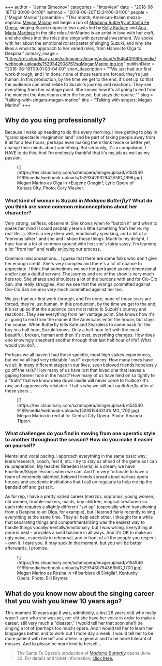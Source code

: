 +++
author = "Jenna Simeonov"
categories = "Interview"
date = "2018-06-18T13:30:00-04:00"
lastmod = "2018-06-20T13:24:00-04:00"
people = ["Megan Marino"]
preamble = "This month, American-Italian mezzo-soprano [Megan Marino](/scene/people/megan-marino/) will begin a run of [*Madama Butterfly* at Santa Fe Opera](https://www.santafeopera.org/operas-and-ticketing/madame-butterfly), singing Suzuki opposite two casts led by [Kelly Kaduce](/scene/people/kelly-kaduce/) and [Ana-María Martínez](/scene/people/ana-maria-martinez/) in the title roles.\n\nMarino is an artist in love with her craft, and she dives into the roles she sings with personal investment. We spoke with her about the emotional rollercoaster of singing Suzuki, and why she likes a wholistic approach to her varied roles, from Hänsel to Olga to Despina."
primary_image = "https://res.cloudinary.com/schmopera/image/upload/v1545409169/media/webhook-uploads/1529342908761/sqMeganMarino.jpg.jpg"
publishDate = "2018-06-19T09:01:00-04:00"
short_description = "&quot;We just had our first work-through, and I&#039;m done; none of those tears are forced, they&#039;re just human. In this production, by the time we get to the end, it&#039;s set up so that the audience can most relate to Suzuki&#039;s journey and reactions. They see everything from her vantage point. She knows how it&#039;s all going to end from the moment the Americans enter the house, but stays the course.&quot;"
slug = "talking-with-singers-megan-marino"
title = "Talking with singers: Megan Marino"
+++

## Why do you sing professionally?

Because I wake up needing to do this every morning. I love getting to play in "grand spectacle imagination land" and be part of taking people away from it all for a few hours; perhaps even making them think twice or better yet, change their minds about something. But seriously, it's a compulsion, I HAVE to do this. And I'm endlessly thankful that it's my job as well as my passion.

<figure data-type="image">
![](https://res.cloudinary.com/schmopera/image/upload/v1545409169/media/webhook-uploads/1529342932942/IMG_1696.jpg)
<figcaption>Megan Marino as Olga in *Eugene Onegin*, Lyric Opera of Kansas City. Photo: Cory Weaver.</figcaption>
</figure>

### What kind of woman is Suzuki in *Madama Butterfly*? What do you think are some common misconceptions about her character?

Very strong, selfless, observant. She knows when to "button it" and when to speak her mind (I could probably learn a little something from her re: my real life...). She is a very deep well, emotionally speaking, and a bit of a "nervous talker" and she and I share those things. Much to my delight, I have found a lot of common ground with her; she's fairly sassy. I'm learning a lot "from her" and really enjoying our process. 

Common misconceptions... I guess that there are some folks who don't give her enough credit. She's very complex and there's a lot of nuance to appreciate. I think that sometimes we see her portrayed as one dimensional and/or just a dutiful servant. The journey and arc of the show is very much hers too. She shares and shoulders a lot of the burdens with and for Cio-Cio San; she really struggles. And we see that the wrongs committed against Cio-Cio San are also very much committed against her too. 

We just had our first work-through, and I'm done; none of those tears are forced, they're just human. In this production, by the time we get to the end, it's set up so that the audience can most relate to Suzuki's journey and reactions. They see everything from her vantage point. She knows how it's all going to end from the moment the Americans enter the house, but stays the course. When Butterfly tells Kate and Sharpless to come back for the boy in a half hour, Suzuki knows. Only a half hour left with the most beautiful, broken, human and then it's over, everything changes. How does one knowingly shepherd another through their last half hour of life? What would you do?... 

Perhaps we all haven't had these specific, most high stakes experiences, but we've all had very relatable "as if" experiences. How many times have we all, in many different stages in our lives, seen beloved friends hopelessly go off the rails? How many of us have lost that loved one that leaves a gaping forever hole in the heart? How many of us have held on so tightly to a "truth" that we know deep down inside will never come to fruition? It's raw, and aggressively relatable. That's why we still put up *Butterfly* after all these years...     

<figure data-type="image">
![](https://res.cloudinary.com/schmopera/image/upload/v1545409169/media/webhook-uploads/1529515443141/IMG_1702.jpg)
<figcaption>Megan Marino in recital for Central City Opera. Photo: Amanda Tipton.</figcaption>
</figure>

### What challenges do you find in moving from one operatic style to another throughout the season? How do you make it easier on yourself?

Mental and vocal pacing. I approach everything in the same basic way; learn/research, coach, feel it, etc. I try to stay as ahead of the game as I can re: preparation. My teacher (Braeden Harris) is a dream; we have Facetime/Skype lessons when we can. And I'm very fortunate to have a team of extremely talented, beloved friends spread about various opera houses and academic institutions that I call on regularly to help me rip the bandaid off and get at it. 

As for rep, I have a pretty varied career (mezzos, sopranos, young women, old women, trouble-makers, maids, boy children, magical creatures) so each role requires a slightly different "set up" (especially when transitioning from a Despina to an Olga, for example), but I learned fairly recently to sing everything at the same time. They all help each other. I thought for a while that separating things and compartmentalizing was the easiest way to handle things vocally/mentally/emotionally, but I was wrong. Everything at once is best - provides a solid balance in all ways. And it's OK to make an ugly noise, especially in rehearsal, and in front of all the people you respect - own it. I dare you. It may suck in the moment, but you will be better afterwards, I promise.

<figure data-type="image">
![](https://res.cloudinary.com/schmopera/image/upload/v1545409169/media/webhook-uploads/1529343079436/IMG_1700.jpg)
<figcaption>Megan Marino as Rosina in *Il barbiere di Siviglia*, Kentucky Opera. Photo: Bill Brymer.</figcaption>
</figure>

## What do you know now about the singing career that you wish you knew 10 years ago?

This moment 10 years ago (I was, admittedly, a lost 26 years old) who really wasn't sure who she was yet, nor did she have her voice in order to make a career; still very much a "disaster." I would tell her that soon she'll be singing a lot of (perhaps too much) opera. And I would tell her to learn her languages better, and to work out 1 more day a week. I would tell her to be more patient with herself and others in general and to be more tolerant of messes. And to please be more kind to herself...

>The Santa Fe Opera's production of [*Madama Butterfly*](https://www.santafeopera.org/operas-and-ticketing/madame-butterfly) opens June 30. For details and ticket information, [click here.](https://www.santafeopera.org/operas-and-ticketing/madame-butterfly)
